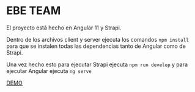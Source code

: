 # EBE TEAM

El proyecto está hecho en Angular 11 y Strapi.

Dentro de los archivos client y server ejecuta los comandos `npm install` para que se instalen todas las dependencias tanto de Angular como de Strapi.

Una vez hecho esto para ejecutar Strapi ejecuta `npm run develop` y para ejecutar Angular ejecuta `ng serve`

[DEMO](ebe-team.web.app)
